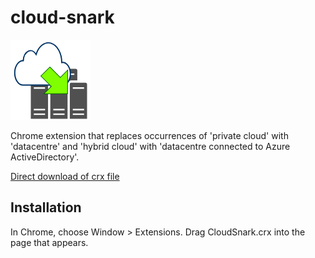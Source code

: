 cloud-snark
=============

![Cloud Snark logo](cloud.png)

Chrome extension that replaces occurrences of 'private cloud' with 'datacentre' and 'hybrid cloud' with 'datacentre connected to Azure ActiveDirectory'.

[Direct download of crx file](https://github.com/willh/cloud-snark/blob/master/CloudSnark.crx)


Installation
------------

In Chrome, choose Window > Extensions.  Drag CloudSnark.crx into the page that appears.


